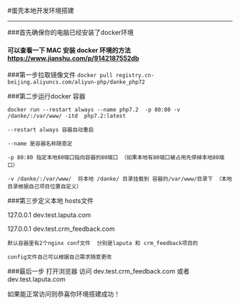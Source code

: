 #蛋壳本地开发环境搭建
<hr>
###首先确保你的电脑已经安装了docker环境

#### 可以查看一下 MAC 安装 docker 环境的方法 <a href="https://www.jianshu.com/p/9142187552db">https://www.jianshu.com/p/9142187552db</a>


###第一步拉取镜像文件
``docker pull registry.cn-beijing.aliyuncs.com/aliyun-php/danke_php72``

###第二步运行docker 容器

``docker run --restart always --name php7.2  -p 80:80 -v /danke/:/var/www/ -itd  php7.2:latest
``

	--restart always 容器自动重启
	
	--name 是容器名称随意定
	
	-p 80:80 指定本地80端口指向容器的80端口 （如果本地有80端口被占用先停掉本地80端口）
	
	-v /danke/:/var/www/  将本地 /danke/ 目录挂载到 容器的/var/www/目录下 （本地目录根据自己项目位置自定义）

###第三步定义本地 hosts文件

127.0.0.1 dev.test.laputa.com

127.0.0.1 dev.test.crm_feedback.com	

	默认容器里有2个nginx conf文件  分别是laputa 和 crm_feedback项目的
	
	config文件自己可以根据自己需求随意更改


###最后一步
打开浏览器 访问 dev.test.crm_feedback.com 或者	dev.test.laputa.com

如果能正常访问则恭喜你环境搭建成功！